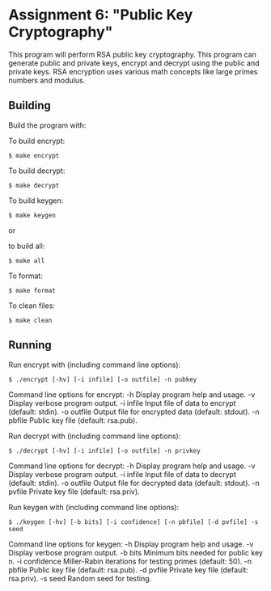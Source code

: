 # Assignment 6: "Public Key Cryptography"
This program will perform RSA public key cryptography. This program can generate public and private keys, encrypt and decrypt using the public and private keys. RSA encryption uses various math concepts like large primes numbers and modulus.

## Building

Build the program with:

To build encrypt:
```
$ make encrypt
```

To build decrypt:
```
$ make decrypt

```

To build keygen:
```
$ make keygen
```
or

to build all:
```
$ make all
```

To format:
```
$ make format
```

To clean files:
```
$ make clean
```

## Running

Run encrypt with (including command line options):
```
$ ./encrypt [-hv] [-i infile] [-o outfile] -n pubkey
```
Command line options for encrypt:
   -h              Display program help and usage.
   -v              Display verbose program output.
   -i infile       Input file of data to encrypt (default: stdin).
   -o outfile      Output file for encrypted data (default: stdout).
   -n pbfile       Public key file (default: rsa.pub).

Run decrypt with (including command line options):
```
$ ./decrypt [-hv] [-i infile] [-o outfile] -n privkey
```

Command line options for decrypt:
   -h              Display program help and usage.
   -v              Display verbose program output.
   -i infile       Input file of data to decrypt (default: stdin).
   -o outfile      Output file for decrypted data (default: stdout).
   -n pvfile       Private key file (default: rsa.priv).

Run keygen with (including command line options):
```
$ ./keygen [-hv] [-b bits] [-i confidence] [-n pbfile] [-d pvfile] -s seed
```

Command line options for keygen:
   -h              Display program help and usage.
   -v              Display verbose program output.
   -b bits         Minimum bits needed for public key n.
   -i confidence   Miller-Rabin iterations for testing primes (default: 50).
   -n pbfile       Public key file (default: rsa.pub).
   -d pvfile       Private key file (default: rsa.priv).
   -s seed         Random seed for testing.

